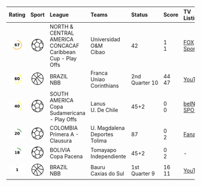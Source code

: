 | Rating                                                                                                                                 | Sport                                                                                                                | League                                                        | Teams                           | Status         | Score    | TV Listing                                                        |
|:---------------------------------------------------------------------------------------------------------------------------------------|:---------------------------------------------------------------------------------------------------------------------|:--------------------------------------------------------------|:--------------------------------|:---------------|:---------|:------------------------------------------------------------------|
| <img src="https://raw.githubusercontent.com/BlakeDuncan25/Donut-SVG-Ratings/bac4e4a278175106499642192132b1786a9aec38/67.svg" alt="67"> | <img src="https://raw.githubusercontent.com/BlakeDuncan25/Donut-SVG-Ratings/master/soccer.png" alt="Soccer">         | NORTH & CENTRAL AMERICA<br>CONCACAF Caribbean Cup - Play Offs | Universidad O&M<br>Cibao        | 42             | 1<br>1   | <a href="https://www.foxsports.com/live">FOX Sports</a>           |
| <img src="https://raw.githubusercontent.com/BlakeDuncan25/Donut-SVG-Ratings/bac4e4a278175106499642192132b1786a9aec38/60.svg" alt="60"> | <img src="https://raw.githubusercontent.com/BlakeDuncan25/Donut-SVG-Ratings/master/basketball.png" alt="Basketball"> | BRAZIL<br>NBB                                                 | Franca<br>Uniao Corinthians     | 2nd Quarter 10 | 44<br>47 | <a href="https://www.youtube.com/@NBBoficial/streams">YouTube</a> |
| <img src="https://raw.githubusercontent.com/BlakeDuncan25/Donut-SVG-Ratings/bac4e4a278175106499642192132b1786a9aec38/40.svg" alt="40"> | <img src="https://raw.githubusercontent.com/BlakeDuncan25/Donut-SVG-Ratings/master/soccer.png" alt="Soccer">         | SOUTH AMERICA<br>Copa Sudamericana - Play Offs                | Lanus<br>U. De Chile            | 45+2           | 0<br>0   | <a href="https://watch.fanatiz.com/calendar">beIN SPORTS</a>      |
| <img src="https://raw.githubusercontent.com/BlakeDuncan25/Donut-SVG-Ratings/bac4e4a278175106499642192132b1786a9aec38/20.svg" alt="20"> | <img src="https://raw.githubusercontent.com/BlakeDuncan25/Donut-SVG-Ratings/master/soccer.png" alt="Soccer">         | COLOMBIA<br>Primera A - Clausura                              | U. Magdalena<br>Deportes Tolima | 87             | 0<br>2   | <a href="https://watch.fanatiz.com/channels">Fanatiz</a>          |
| <img src="https://raw.githubusercontent.com/BlakeDuncan25/Donut-SVG-Ratings/bac4e4a278175106499642192132b1786a9aec38/18.svg" alt="18"> | <img src="https://raw.githubusercontent.com/BlakeDuncan25/Donut-SVG-Ratings/master/soccer.png" alt="Soccer">         | BOLIVIA<br>Copa Pacena                                        | Tomayapo<br>Independiente       | 45+2           | 0<br>2   | -                                                                 |
| <img src="https://raw.githubusercontent.com/BlakeDuncan25/Donut-SVG-Ratings/bac4e4a278175106499642192132b1786a9aec38/1.svg" alt="1">   | <img src="https://raw.githubusercontent.com/BlakeDuncan25/Donut-SVG-Ratings/master/basketball.png" alt="Basketball"> | BRAZIL<br>NBB                                                 | Bauru<br>Caxias do Sul          | 1st Quarter 9  | 16<br>11 | <a href="https://www.youtube.com/@NBBoficial/streams">YouTube</a> |